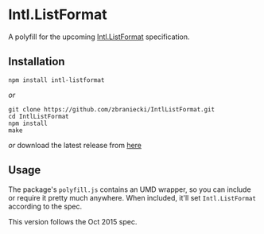 Intl.ListFormat
================

A polyfill for the upcoming [Intl.ListFormat](https://github.com/zbraniecki/intl-listformat-spec)
specification.


## Installation

```
npm install intl-listformat
```
_or_
```
git clone https://github.com/zbraniecki/IntlListFormat.git
cd IntlListFormat
npm install
make
```
_or_ download the latest release from
[here](https://github.com/zbraniecki/IntlListFormat/releases/latest)


## Usage

The package's `polyfill.js` contains an UMD wrapper, so you can include or
require it pretty much anywhere. When included, it'll set `Intl.ListFormat`
according to the spec.

This version follows the Oct 2015 spec.
